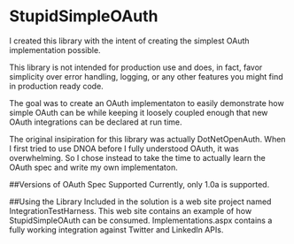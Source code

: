 StupidSimpleOAuth
======================

I created this library with the intent of creating the simplest OAuth implementation possible.

This library is not intended for production use and does, in fact, favor simplicity over error handling, logging, or any other features you might find in production ready code.

The goal was to create an OAuth implementaton to easily demonstrate how simple OAuth can be while keeping it loosely coupled enough that new OAuth integrations can be declared at run time.

The original insipiration for this library was actually DotNetOpenAuth. When I first tried to use DNOA before I fully understood OAuth, it was overwhelming. So I chose instead to take the time to actually learn the OAuth spec and write my own implementaton.

##Versions of OAuth Spec Supported
Currently, only 1.0a is supported.

##Using the Library
Included in the solution is a web site project named IntegrationTestHarness. This web site contains an example of how StupidSimpleOAuth can be consumed. Implementations.aspx contains a fully working integration against Twitter and LinkedIn APIs.